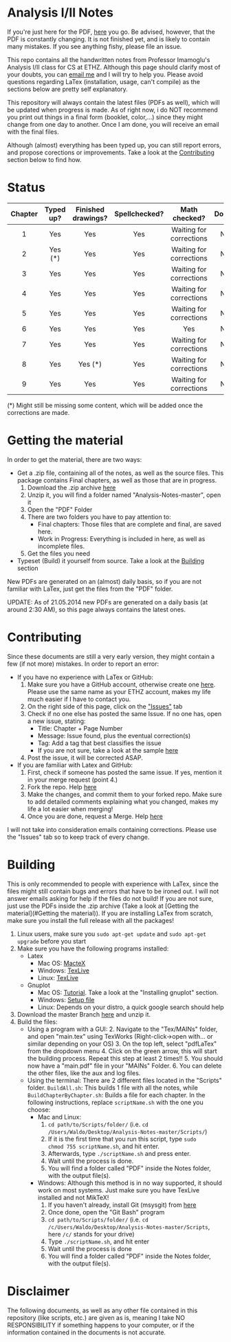Analysis I/II Notes
===================
If you're just here for the PDF, [here](https://github.com/pennatil/Analysis-Notes/raw/master/PDF/Work%20in%20Progress/Notizen%20-%20Analysis%20I%26II.pdf) you go. Be advised, however, that the PDF is constantly changing. It is not finished yet, and is likely to contain many mistakes. If you see anything fishy, please file an issue.

This repo contains all the handwritten notes from Professor Imamoglu's Analysis I/II class for CS at ETHZ. Although this page should clarify most of your doubts, you can <a href="mailto:pennatil@student.ethz.ch">email me</a> and I will try to help you. Please avoid questions regarding LaTex (installation, usage, can't compile) as the sections below are pretty self explanatory.

This repository will always contain the latest files (PDFs as well), which will be updated when progress is made. As of right now, i do NOT recommend you print out things in a final form (booklet, color,...) since they might change from one day to another. Once I am done, you will receive an email with the final files.

Although (almost) everything has been typed up, you can still report errors, and propose corections or improvements. Take a look at the [Contributing](#Contributing) section below to find how.

<a name="Status"></a>
Status
======
| Chapter |  Typed up?  | Finished drawings? | Spellchecked? |      Math checked?      | Done? |
|:-------:|:-----------:|:------------------:|:-------------:|:-----------------------:|:-----:|
|    1    |     Yes     |         Yes        |       Yes     | Waiting for corrections |   No  |
|    2    |     Yes (*)  |         Yes        |       Yes      | Waiting for corrections |   No  |
|    3    | Yes 		 |          Yes       |       Yes      |           Waiting for corrections           |   No  |
|    4    | Yes         |     		Yes       |       Yes       |Waiting for corrections           |   No  |
|    5    |      Yes    |          Yes         |       Yes       |          Waiting for corrections           |   No  |
|    6    |     Yes     |         Yes        |       Yes      |           Yes           |   No  |
|    7    |     Yes     |         Yes        |       Yes      | Waiting for corrections |   No  |
|    8    |     Yes     |          Yes (*)         |       Yes      | Waiting for corrections |   No  |
|    9    | Yes 		 |          Yes        |       Yes       |            Waiting for corrections            |   No  |

(*) Might still be missing some content, which will be added once the corrections are made.

<a name="Getting the material"></a>
Getting the material
====================

In order to get the material, there are two ways:

* Get a .zip file, containing all of the notes, as well as the source files. This package contains Final chapters, as well as those that are in progress.
  1. Download the .zip archive [here](https://github.com/pennatil/Analysis-Notes/archive/master.zip)
  2. Unzip it, you will find a folder named "Analysis-Notes-master", open it
  3. Open the "PDF" Folder
  4. There are two folders you have to pay attention to:
      * Final chapters: Those files that are complete and final, are saved here.
	  * Work in Progress: Everything is included in here, as well as incomplete files.
  5. Get the files you need
* Typeset (Build) it yourself from source. Take a look at the [Building](#Building) section

New PDFs are generated on an (almost) daily basis, so if you are not familiar with LaTex, just get the files from the "PDF" folder.

UPDATE: As of 21.05.2014 new PDFs are generated on a daily basis (at around 2:30 AM), so this page always contains the latest ones.

<a name="Contributing"></a>
Contributing
============

Since these documents are still a very early version, they might contain a few (if not more) mistakes. In order to report an error:
* If you have no experience with LaTex or GitHub:
    1. Make sure you have a GitHub account, otherwise create one [here](https://github.com/join). Please use the same name as your ETHZ account, makes my life much easier if I have to contact you.
    2. On the right side of this page, click on the ["Issues"](https://github.com/pennatil/Analysis-Notes/issues) tab
    3. Check if no one else has posted the same Issue. If no one has, open a new issue, stating:
        * Title: Chapter + Page Number
        * Message: Issue found, plus the eventual correction(s)
        * Tag: Add a tag that best classifies the issue
        * If you are not sure, take a look at the sample [here](https://github.com/pennatil/Analysis-Notes/issues/4)
    4. Post the issue, it will be corrected ASAP.
* If you are familiar with Latex and GitHub:
    1. First, check if someone has posted the same issue. If yes, mention it in your merge request (point 4.)
    2. Fork the repo. Help [here](https://help.github.com/articles/fork-a-repo)
    3. Make the changes, and commit them to your forked repo. Make sure to add detailed comments explaining what you changed, makes my life a lot easier when merging!
    4. Once you are done, request a Merge. Help [here](https://help.github.com/articles/using-pull-requests)

I will not take into consideration emails containing corrections. Please use the "Issues" tab so to keep track of every change.


<a name="Building"></a>
Building
========
This is only recommended to people with experience with LaTex, since the files might still contain bugs and errors that have to be ironed out. I will not answer emails asking for help if the files do not build! If you are not sure, just use the PDFs inside the .zip archive (Take a look at [Getting the material](#Getting the material)). If you are installing LaTex from scratch, make sure you install the full release with all the packages!

1. Linux users, make sure you <code>sudo apt-get update</code> and <code>sudo apt-get upgrade</code> before you start
1. Make sure you have the following programs installed:
	* Latex
		* Mac OS: [MacteX](http://tug.org/mactex/)
		* Windows: [TexLive](https://www.tug.org/texlive/acquire-netinstall.html)
		* Linux: [TexLive](https://www.tug.org/texlive/quickinstall.html)
	* Gnuplot
		* Mac OS: [Tutorial](http://www.maclife.com/article/columns/terminal_101_graphing_gnuplot). Take a look at the "Installing gnuplot" section.
		* Windows: [Setup file](http://sourceforge.net/projects/gnuplot/files/latest/download?source=files)
		* Linux: Depends on your distro, a quick google search should help
2. Download the master Branch [here](https://github.com/pennatil/Analysis-Notes/archive/master.zip) and unzip it. 
3. Build the files:
	* Using a program with a GUI:
		2. Navigate to the "Tex/MAINs" folder, and open "main.tex" using TexWorks (Right-click->open with... or similar depending on your OS)
		3. On the top left, select "pdfLaTex" from the dropdown menu
		4. Click on the green arrow, this will start the building process. Repeat this step at least 2 times!!
		5. You should now have a "main.pdf" file in your "MAINs" Folder.
		6. You can delete the other files, like the aux and log files. 
	* Using the terminal: 
	There are 2 different files located in the "Scripts" folder. <code>BuildAll.sh</code>: This builds 1 file with all the notes, while <code>BuildChapterByChapter.sh</code>: Builds a file for each chapter. In the following instructions, replace <code>scriptName.sh</code> with the one you choose:
		* Mac and Linux:
			1. <code>cd path/to/Scripts/folder/</code> (i.e. <code>cd /Users/Waldo/Desktop/Analysis-Notes-master/Scripts/</code>)
			2. If it is the first time that you run this script, type <code>sudo chmod 755 scriptName.sh</code>, and hit enter.
			4. Afterwards, type <code>./scriptName.sh</code> and press enter.
			5. Wait until the process is done.
			6. You will find a folder called "PDF" inside the Notes folder, with the output file(s).
		* Windows: Although this method is in no way supported, it should work on most systems. Just make sure you have TexLive installed and not MikTeX!
			1. If you haven't already, install Git (msysgit) from [here](http://msysgit.github.io/)
			2. Once done, open the "Git Bash" program
			3. <code>cd path/to/Scripts/folder/</code> (i.e. <code>cd /c/Users/Waldo/Desktop/Analysis-Notes-master/Scripts</code>, here <code>/c/</code> stands for your drive)
			4. Type <code>./scriptName.sh</code>, and hit enter
			5. Wait until the process is done
			6. You will find a folder called "PDF" inside the Notes folder, with the output file(s).






Disclaimer
==========
The following documents, as well as any other file contained in this repository (like scripts, etc.) are given as is, meaning I take NO RESPONSIBILITY if something happens to your computer, or if the information contained in the documents is not accurate.
